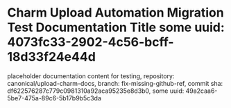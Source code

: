 # Charm Upload Automation Migration Test Documentation Title some uuid: 4073fc33-2902-4c56-bcff-18d33f24e44d
 placeholder documentation content for testing,  repository: canonical/upload-charm-docs,  branch: fix-missing-github-ref,  commit sha: df622576287c779c0981310a92aca95235e8d3b0,  some uuid: 49a2caa6-5be7-475a-89c6-5b17b9b5c3da
